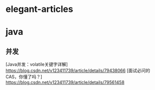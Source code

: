 # elegant-articles

# java

## 并发
[Java并发：volatile关键字详解] https://blog.csdn.net/v123411739/article/details/79438066
[面试必问的CAS，你懂了吗？] https://blog.csdn.net/v123411739/article/details/79561458
